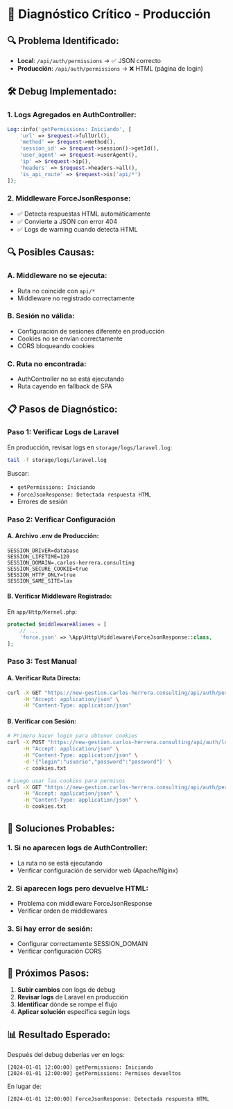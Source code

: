 # 🚨 Diagnóstico Crítico - Producción

## 🔍 Problema Identificado:
- **Local**: `/api/auth/permissions` → ✅ JSON correcto
- **Producción**: `/api/auth/permissions` → ❌ HTML (página de login)

## 🛠️ Debug Implementado:

### 1. **Logs Agregados en AuthController:**
```php
Log::info('getPermissions: Iniciando', [
    'url' => $request->fullUrl(),
    'method' => $request->method(),
    'session_id' => $request->session()->getId(),
    'user_agent' => $request->userAgent(),
    'ip' => $request->ip(),
    'headers' => $request->headers->all(),
    'is_api_route' => $request->is('api/*')
]);
```

### 2. **Middleware ForceJsonResponse:**
- ✅ Detecta respuestas HTML automáticamente
- ✅ Convierte a JSON con error 404
- ✅ Logs de warning cuando detecta HTML

## 🔍 Posibles Causas:

### **A. Middleware no se ejecuta:**
- Ruta no coincide con `api/*`
- Middleware no registrado correctamente

### **B. Sesión no válida:**
- Configuración de sesiones diferente en producción
- Cookies no se envían correctamente
- CORS bloqueando cookies

### **C. Ruta no encontrada:**
- AuthController no se está ejecutando
- Ruta cayendo en fallback de SPA

## 📋 Pasos de Diagnóstico:

### **Paso 1: Verificar Logs de Laravel**
En producción, revisar logs en `storage/logs/laravel.log`:

```bash
tail -f storage/logs/laravel.log
```

Buscar:
- `getPermissions: Iniciando`
- `ForceJsonResponse: Detectada respuesta HTML`
- Errores de sesión

### **Paso 2: Verificar Configuración**

#### **A. Archivo .env de Producción:**
```env
SESSION_DRIVER=database
SESSION_LIFETIME=120
SESSION_DOMAIN=.carlos-herrera.consulting
SESSION_SECURE_COOKIE=true
SESSION_HTTP_ONLY=true
SESSION_SAME_SITE=lax
```

#### **B. Verificar Middleware Registrado:**
En `app/Http/Kernel.php`:
```php
protected $middlewareAliases = [
    // ...
    'force.json' => \App\Http\Middleware\ForceJsonResponse::class,
];
```

### **Paso 3: Test Manual**

#### **A. Verificar Ruta Directa:**
```bash
curl -X GET "https://new-gestion.carlos-herrera.consulting/api/auth/permissions" \
     -H "Accept: application/json" \
     -H "Content-Type: application/json"
```

#### **B. Verificar con Sesión:**
```bash
# Primero hacer login para obtener cookies
curl -X POST "https://new-gestion.carlos-herrera.consulting/api/auth/login" \
     -H "Accept: application/json" \
     -H "Content-Type: application/json" \
     -d '{"login":"usuario","password":"password"}' \
     -c cookies.txt

# Luego usar las cookies para permisos
curl -X GET "https://new-gestion.carlos-herrera.consulting/api/auth/permissions" \
     -H "Accept: application/json" \
     -H "Content-Type: application/json" \
     -b cookies.txt
```

## 🎯 Soluciones Probables:

### **1. Si no aparecen logs de AuthController:**
- La ruta no se está ejecutando
- Verificar configuración de servidor web (Apache/Nginx)

### **2. Si aparecen logs pero devuelve HTML:**
- Problema con middleware ForceJsonResponse
- Verificar orden de middlewares

### **3. Si hay error de sesión:**
- Configurar correctamente SESSION_DOMAIN
- Verificar configuración CORS

## 🚀 Próximos Pasos:

1. **Subir cambios** con logs de debug
2. **Revisar logs** de Laravel en producción
3. **Identificar** dónde se rompe el flujo
4. **Aplicar solución** específica según logs

## 📊 Resultado Esperado:

Después del debug deberías ver en logs:
```
[2024-01-01 12:00:00] getPermissions: Iniciando
[2024-01-01 12:00:00] getPermissions: Permisos devueltos
```

En lugar de:
```
[2024-01-01 12:00:00] ForceJsonResponse: Detectada respuesta HTML
```
